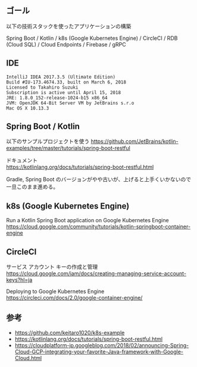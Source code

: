## ゴール

以下の技術スタックを使ったアプリケーションの構築

Spring Boot / Kotlin / k8s (Google Kubernetes Engine) / CircleCI / RDB (Cloud SQL) / Cloud Endpoints / Firebase / gRPC

## IDE

```
IntelliJ IDEA 2017.3.5 (Ultimate Edition)
Build #IU-173.4674.33, built on March 6, 2018
Licensed to Takahiro Suzuki
Subscription is active until April 15, 2018
JRE: 1.8.0_152-release-1024-b15 x86_64
JVM: OpenJDK 64-Bit Server VM by JetBrains s.r.o
Mac OS X 10.13.3
```

## Spring Boot / Kotlin

以下のサンプルプロジェクトを使う
https://github.com/JetBrains/kotlin-examples/tree/master/tutorials/spring-boot-restful

ドキュメント  
https://kotlinlang.org/docs/tutorials/spring-boot-restful.html

Gradle, Spring Boot のバージョンがやや古いが、上げると上手くいかないので一旦このまま進める。

## k8s (Google Kubernetes Engine)

Run a Kotlin Spring Boot application on Google Kubernetes Engine  
https://cloud.google.com/community/tutorials/kotlin-springboot-container-engine

## CircleCI

サービス アカウント キーの作成と管理  
https://cloud.google.com/iam/docs/creating-managing-service-account-keys?hl=ja

Deploying to Google Kubernetes Engine  
https://circleci.com/docs/2.0/google-container-engine/


## 参考

- https://github.com/keitaro1020/k8s-example
- https://kotlinlang.org/docs/tutorials/spring-boot-restful.html
- https://cloudplatform-jp.googleblog.com/2018/02/announcing-Spring-Cloud-GCP-integrating-your-favorite-Java-framework-with-Google-Cloud.html
